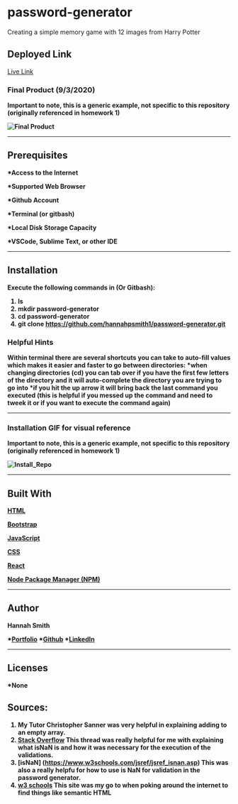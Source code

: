 # password-generator

Creating a simple memory game with 12 images from Harry Potter 


## Deployed Link
[Live Link](https://hannahpsmith1.github.io/password-generator/)


### Final Product (9/3/2020)
<b> Important to note, this is a generic example, not specific to this repository (originally referenced in homework 1)<b>

![Final Product](https://user-images.githubusercontent.com/59800839/92185505-fc675180-ee08-11ea-8b26-65aefec2d13c.png)

---

## Prerequisites

*Access to the Internet

*Supported Web Browser

*Github Account

*Terminal (or gitbash)

*Local Disk Storage Capacity 

*VSCode, Sublime Text, or other IDE

---

## Installation
<p>Execute the following commands in  (Or Gitbash): 

1. ls 
2. mkdir password-generator
3. cd password-generator 
4. git clone https://github.com/hannahpsmith1/password-generator.git 



### Helpful Hints
Within terminal there are several shortcuts you can take to auto-fill values which makes it easier and faster to go between directories:
*when changing directories (cd) you can tab over if you have the first few letters of the directory and it will auto-complete the directory you are trying to go into
*if you hit the up arrow it will bring back the last command you executed (this is helpful if you messed up the command and need to tweek it or if you want to execute the command again)

---

### Installation GIF for visual reference
<b> Important to note, this is a generic example, not specific to this repository (originally referenced in homework 1)<b>

![Install_Repo](https://user-images.githubusercontent.com/59800839/84457296-2bf62b80-ac17-11ea-9da2-f61f7d13522f.gif)


---

## Built With
[HTML](https://developer.mozilla.org/en-US/docs/Web/HTML)

[Bootstrap](https://getbootstrap.com/)

[JavaScript](https://www.javascript.com/)

[CSS](https://developer.mozilla.org/en-US/docs/Web/CSS)

[React](https://reactjs.org/)

[Node Package Manager (NPM)](https://www.npmjs.com/)


---

## Author
**Hannah Smith**  

*[Portfolio](https://github.com/hannahpsmith1)
*[Github](https://github.com/hannahpsmith1/clicky-game)
*[LinkedIn](https://www.linkedin.com/in/hannah-patience-smith/)

---
## Licenses
*None



## Sources:
1. My Tutor Christopher Sanner was very helpful in explaining adding to an empty array. 
2. [Stack Overflow](https://stackoverflow.com/questions/59340866/random-password-generator-javascript-not-working) This thread was really helpful for me with explaining what isNaN is and how it was necessary for the execution of the validations. 
3. [isNaN] (https://www.w3schools.com/jsref/jsref_isnan.asp)  This was also a really helpfu for how to use is NaN  for validation in the password generator.  
4. [w3 schools](https://www.w3schools.com/) This site was my go to when poking around the internet to find things like semantic HTML